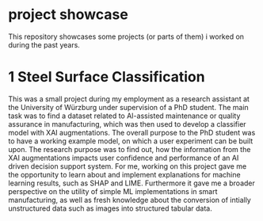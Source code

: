 # project showcase

This repository showcases some projects (or parts of them) i worked on during the past years.

# 1 Steel Surface Classification
This was a small project during my employment as a research assistant at the University of Würzburg under supervision of a PhD student. The main task was to find a dataset related to AI-assisted maintenance or quality assurance in manufacturing, which was then used to develop a classifier model with XAI augmentations. The overall purpose to the PhD student was to have a working example model, on which a user experiment can be built upon. The research purpose was to find out, how the information from the XAI augmentations impacts user confidence and performance of an AI driven decision support system. For me, working on this project gave me the opportunity to learn about and implement explanations for machine learning results, such as SHAP and LIME. Furthermore it gave me a broader perspective on the utility of simple ML implementations in smart manufacturing, as well as fresh knowledge about the conversion of intially unstructured data such as images into structured tabular data.


